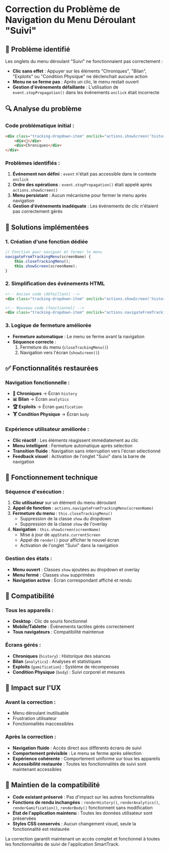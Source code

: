 # Correction du Problème de Navigation du Menu Déroulant "Suivi"

## 🎯 Problème identifié

Les onglets du menu déroulant "Suivi" ne fonctionnaient pas correctement :
- **Clic sans effet** : Appuyer sur les éléments "Chroniques", "Bilan", "Exploits" ou "Condition Physique" ne déclenchait aucune action
- **Menu ne se ferme pas** : Après un clic, le menu restait ouvert
- **Gestion d'événements défaillante** : L'utilisation de `event.stopPropagation()` dans les événements `onclick` était incorrecte

## 🔍 Analyse du problème

### Code problématique initial :
```html
<div class="tracking-dropdown-item" onclick="actions.showScreen('history'); event.stopPropagation();">
    <div>📜</div>
    <div>Chroniques</div>
</div>
```

### Problèmes identifiés :
1. **Événement non défini** : `event` n'était pas accessible dans le contexte `onclick`
2. **Ordre des opérations** : `event.stopPropagation()` était appelé après `actions.showScreen()`
3. **Menu persistant** : Aucun mécanisme pour fermer le menu après navigation
4. **Gestion d'événements inadéquate** : Les événements de clic n'étaient pas correctement gérés

## 🔧 Solutions implémentées

### 1. Création d'une fonction dédiée
```javascript
// Fonction pour naviguer et fermer le menu
navigateFromTrackingMenu(screenName) {
    this.closeTrackingMenu();
    this.showScreen(screenName);
}
```

### 2. Simplification des événements HTML
```html
<!-- Ancien code (défaillant) -->
<div class="tracking-dropdown-item" onclick="actions.showScreen('history'); event.stopPropagation();">

<!-- Nouveau code (fonctionnel) -->
<div class="tracking-dropdown-item" onclick="actions.navigateFromTrackingMenu('history')">
```

### 3. Logique de fermeture améliorée
- **Fermeture automatique** : Le menu se ferme avant la navigation
- **Séquence correcte** : 
  1. Fermeture du menu (`closeTrackingMenu()`)
  2. Navigation vers l'écran (`showScreen()`)

## ✅ Fonctionnalités restaurées

### Navigation fonctionnelle :
- **📜 Chroniques** → Écran `history`
- **📊 Bilan** → Écran `analytics`
- **🏆 Exploits** → Écran `gamification`
- **🏋️ Condition Physique** → Écran `body`

### Expérience utilisateur améliorée :
- **Clic réactif** : Les éléments réagissent immédiatement au clic
- **Menu intelligent** : Fermeture automatique après sélection
- **Transition fluide** : Navigation sans interruption vers l'écran sélectionné
- **Feedback visuel** : Activation de l'onglet "Suivi" dans la barre de navigation

## 🔄 Fonctionnement technique

### Séquence d'exécution :
1. **Clic utilisateur** sur un élément du menu déroulant
2. **Appel de fonction** : `actions.navigateFromTrackingMenu(screenName)`
3. **Fermeture du menu** : `this.closeTrackingMenu()`
   - Suppression de la classe `show` du dropdown
   - Suppression de la classe `show` de l'overlay
4. **Navigation** : `this.showScreen(screenName)`
   - Mise à jour de `appState.currentScreen`
   - Appel de `render()` pour afficher le nouvel écran
   - Activation de l'onglet "Suivi" dans la navigation

### Gestion des états :
- **Menu ouvert** : Classes `show` ajoutées au dropdown et overlay
- **Menu fermé** : Classes `show` supprimées
- **Navigation active** : Écran correspondant affiché et rendu

## 📱 Compatibilité

### Tous les appareils :
- **Desktop** : Clic de souris fonctionnel
- **Mobile/Tablette** : Événements tactiles gérés correctement
- **Tous navigateurs** : Compatibilité maintenue

### Écrans gérés :
- **Chroniques** (`history`) : Historique des séances
- **Bilan** (`analytics`) : Analyses et statistiques
- **Exploits** (`gamification`) : Système de récompenses
- **Condition Physique** (`body`) : Suivi corporel et mesures

## 🎨 Impact sur l'UX

### Avant la correction :
- Menu déroulant inutilisable
- Frustration utilisateur
- Fonctionnalités inaccessibles

### Après la correction :
- **Navigation fluide** : Accès direct aux différents écrans de suivi
- **Comportement prévisible** : Le menu se ferme après sélection
- **Expérience cohérente** : Comportement uniforme sur tous les appareils
- **Accessibilité restaurée** : Toutes les fonctionnalités de suivi sont maintenant accessibles

## 🔄 Maintien de la compatibilité

- **Code existant préservé** : Pas d'impact sur les autres fonctionnalités
- **Fonctions de rendu inchangées** : `renderHistory()`, `renderAnalytics()`, `renderGamification()`, `renderBody()` fonctionnent sans modification
- **État de l'application maintenu** : Toutes les données utilisateur sont préservées
- **Styles CSS conservés** : Aucun changement visuel, seule la fonctionnalité est restaurée

La correction garantit maintenant un accès complet et fonctionnel à toutes les fonctionnalités de suivi de l'application SmartTrack.